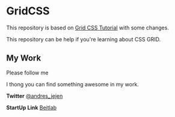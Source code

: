 # GridCSS

This repository is based on [Grid CSS Tutorial](https://www.youtube.com/watch?v=gH3sBOj6CGA) with some changes.

This repository can be help if you're learning about CSS GRID.

## My Work

Please follow me

I thong you can find something awesome in my work.

**Twitter** [@andres_jejen](https://twitter.com/andres_jejen)

**StartUp Link** [Beitlab](https://beitlab.com)
